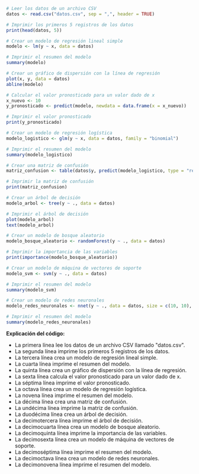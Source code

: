 ```r
# Leer los datos de un archivo CSV
datos <- read.csv("datos.csv", sep = ",", header = TRUE)

# Imprimir los primeros 5 registros de los datos
print(head(datos, 5))

# Crear un modelo de regresión lineal simple
modelo <- lm(y ~ x, data = datos)

# Imprimir el resumen del modelo
summary(modelo)

# Crear un gráfico de dispersión con la línea de regresión
plot(x, y, data = datos)
abline(modelo)

# Calcular el valor pronosticado para un valor dado de x
x_nuevo <- 10
y_pronosticado <- predict(modelo, newdata = data.frame(x = x_nuevo))

# Imprimir el valor pronosticado
print(y_pronosticado)

# Crear un modelo de regresión logística
modelo_logistico <- glm(y ~ x, data = datos, family = "binomial")

# Imprimir el resumen del modelo
summary(modelo_logistico)

# Crear una matriz de confusión
matriz_confusion <- table(datos$y, predict(modelo_logistico, type = "response"))

# Imprimir la matriz de confusión
print(matriz_confusion)

# Crear un árbol de decisión
modelo_arbol <- tree(y ~ ., data = datos)

# Imprimir el árbol de decisión
plot(modelo_arbol)
text(modelo_arbol)

# Crear un modelo de bosque aleatorio
modelo_bosque_aleatorio <- randomForest(y ~ ., data = datos)

# Imprimir la importancia de las variables
print(importance(modelo_bosque_aleatorio))

# Crear un modelo de máquina de vectores de soporte
modelo_svm <- svm(y ~ ., data = datos)

# Imprimir el resumen del modelo
summary(modelo_svm)

# Crear un modelo de redes neuronales
modelo_redes_neuronales <- nnet(y ~ ., data = datos, size = c(10, 10), maxit = 1000)

# Imprimir el resumen del modelo
summary(modelo_redes_neuronales)
```

**Explicación del código:**

* La primera línea lee los datos de un archivo CSV llamado "datos.csv".
* La segunda línea imprime los primeros 5 registros de los datos.
* La tercera línea crea un modelo de regresión lineal simple.
* La cuarta línea imprime el resumen del modelo.
* La quinta línea crea un gráfico de dispersión con la línea de regresión.
* La sexta línea calcula el valor pronosticado para un valor dado de x.
* La séptima línea imprime el valor pronosticado.
* La octava línea crea un modelo de regresión logística.
* La novena línea imprime el resumen del modelo.
* La décima línea crea una matriz de confusión.
* La undécima línea imprime la matriz de confusión.
* La duodécima línea crea un árbol de decisión.
* La decimotercera línea imprime el árbol de decisión.
* La decimocuarta línea crea un modelo de bosque aleatorio.
* La decimoquinta línea imprime la importancia de las variables.
* La decimosexta línea crea un modelo de máquina de vectores de soporte.
* La decimoséptima línea imprime el resumen del modelo.
* La decimoctava línea crea un modelo de redes neuronales.
* La decimonovena línea imprime el resumen del modelo.
